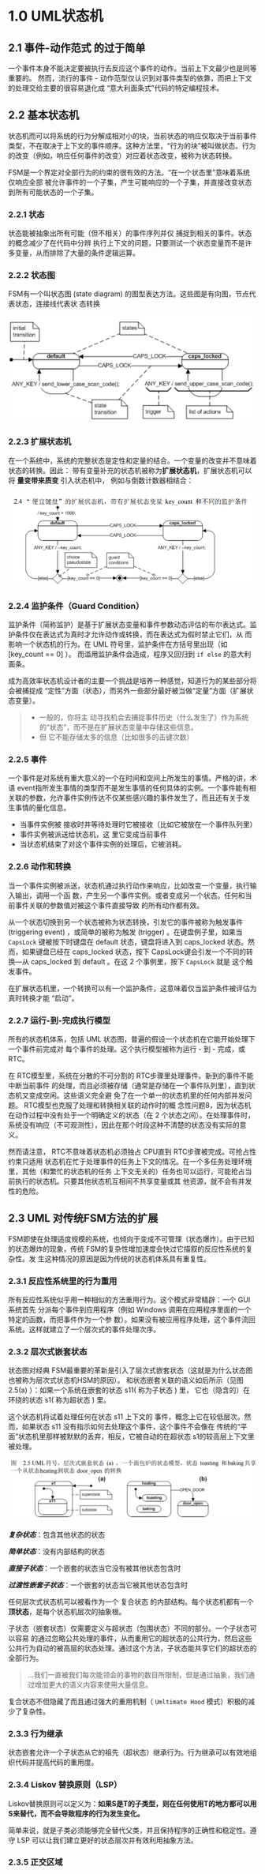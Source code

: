 # 1.0 UML状态机

## 2.1   事件-动作范式 的过于简单

一个事件本身不能决定要被执行去反应这个事件的动作。当前上下文最少也是同等重要的。 然而，流行的事件 - 动作范型仅认识到对事件类型的依靠，而把上下文的处理交给主要的很容易退化成 “意大利面条式”代码的特定编程技术。

## 2.2     基本状态机

状态机而可以将系统的行为分解成相对小的块，当前状态的响应仅取决于当前事件类型，不在取决于上下文的事件顺序。这种方法里，“行为的块”被叫做状态。行为的改变（例如，响应任何事件的改变）对应着状态改变，被称为状态转换。

FSM是一个界定对全部行为的约束的很有效的方法。“在一个状态里”意味着系统仅响应全部 被允许事件的一个子集，产生可能响应的一个子集，并直接改变状态到所有可能状态的一个子集。

### 2.2.1       状态

状态能被抽象出所有可能（但不相关）的事件序列并仅 捕捉到相关的事件。状态的概念减少了在代码中分辨 执行上下文的问题，只要测试一个状态变量而不是许多变量，从而排除了大量的条件逻辑运算。

### 2.2.2    状态图

FSM有一个叫状态图 (state diagram) 的图型表达方法。这些图是有向图，节点代表状态，连接线代表状 态转换

![image-20230928145443673](UML状态机.assets/image-20230928145443673.png)

### 2.2.3   扩展状态机

在一个系统中，系统的完整状态是定性和定量的结合。一个变量的改变并不意味着状态的转换。因此： 带有变量补充的状态机被称为**扩展状态机**，扩展状态机可以将  **量变带来质变**  引入状态机中， 例如与倒数计数器相结合：

![image-20230928150151700](UML状态机.assets/image-20230928150151700.png)

### 2.2.4    监护条件（Guard Condition）

监护条件（简称监护）是基于扩展状态变量和事件参数动态评估的布尔表达式。监护条件仅在表达式为真时才允许动作或转换，而在表达式为假时禁止它们，从 而影响一个状态机的行为。在 UML 符号里，监护条件在方括号里出现（如 [key_count == 0] ）。  而滥用监护条件会造成，程序又回归到  `if else`  的意大利面条。

 成为高效率状态机设计者的主要一个挑战是培养一种感觉，知道行为的某些部分将会被捕捉成 “定性”方面（状态），而另外一些部分最好被当做“定量”方面（扩展状态变量）。

> * 一般的，你将主 动寻找机会去捕捉事件历史（什么发生了）作为系统的“状态”，而不是在扩展状态变量中存储这些信息。
> * 但 它不能存储太多的信息（比如很多的击键次数）



### 2.2.5    事件

一个事件是对系统有重大意义的一个在时间和空间上所发生的事情。严格的讲，术语 event指所发生事情的类型而不是发生事情的任何具体的实例。一个事件能有相关联的参数，允许事件实例传达不仅某些感兴趣的事件发生了，而且还有关于发 生事情的量化信息。

* 当事件实例被 接收时并等待处理时它被接收（比如它被放在一个事件队列里）
* 事件实例被派送给状态机，这 里它变成当前事件
* 当状态机结束了对这个事件实例的处理后，它被消耗。



### 2.2.6   动作和转换

当一个事件实例被派送，状态机通过执行动作来响应，比如改变一个变量，执行输入输出，调用一个函 数，产生另一个事件实例。或者变成另一个状态。任何和当前事件关联的参数值对被这个事件直接导致 的所有动作都有效。

从一个状态切换到另一个状态被称为状态转换，引发它的事件被称为触发事件 (triggering  event) ，或简单的被称为触发 (trigger) 。在键盘例子里，如果当 `CapsLock` 键被按下时键盘在 default 状态，键盘将进入到 caps_locked 状态。然而，如果键盘已经在 caps_locked 状态，按下 CapsLock键会引发一个不同的转换—从 caps_locked 到 default 。在这 2 个事例里，按下 `CapsLock`  就是 这个触发事件。

在扩展状态机里，一个转换可以有一个监护条件，这意味着仅当监护条件被评估为真时转换才能 “启动”。



### 2.2.7     运行-到-完成执行模型

所有的状态机体系，包括 UML 状态图，普遍的假设一个状态机在它能开始处理下一个事件前完成对 每个事件的处理。这个执行模型被称为运行 - 到 - 完成，或 RTC。

在 RTC模型里，系统在分散的不可分割的 RTC步骤里处理事件。新到的事件不能中断当前事件 的处理，而且必须被存储（通常是存储在一个事件队列里），直到状态机又变成空闲。这些语义完全避 免了在一个单一的状态机里的任何内部并发问题。 RTC模型也克服了处理和转换相关联的动作时的概 念性问题8，因为状态机在动作过程中没有处于一个明确定义的状态（在 2 个状态之间）。在处理事件时， 系统没有响应（不可观测性），因此在那个时段这种不清楚的状态没有实际的意义。

然而请注意， RTC不意味着状态机必须独占 CPU直到 RTC步骤被完成。可抢占性约束只适用 状态机在忙于处理事件的任务上下文的情况。在一个多任务处理环境里，其他（和繁忙的状态机的任务 上下文无关的）任务也可以运行，可能抢占当前执行的状态机。只要其他状态机互相间不共享变量或其 他资源，就不会有并发性的危险。



## 2.3   UML 对传统FSM方法的扩展

FSM即使在处理适度规模的系统，也倾向于变成不可管理（状态爆炸）。由于已知的状态爆炸的现象，传统 FSM的复杂性增加速度会快过它描叙的反应性系统的复杂性。发 生这种情况的原因是因为传统的状态机体系具有重复性。



### 2.3.1   反应性系统里的行为重用

所有反应性系统似乎用一种相似的方法重用行为。这个模式非常精辟：一个 GUI 系统首先 分派每个事件到应用程序（例如 Windows 调用在应用程序里面的一个特定的函数，而把事件作为一个参 数）。如果没有被应用程序处理，这个事件流回系统。这样就建立了一个层次式的事件处理次序。



### 2.3.2    层次式嵌套状态

状态图对经典 FSM最重要的革新是引入了层次式嵌套状态（这就是为什么状态图也被称为层次式状态机HSM的原因）。 和状态嵌套关联的语义如后所示（见图 2.5(a) ）：如果一个系统在嵌套的状态 s11( 称为子状态 ) 里， 它也（隐含的）在环绕的状态 s1( 称为超状态 ) 里。

这个状态机将试着处理任何在状态 s11 上下文的 事件，概念上它在较低层次。然而，如果状态 s11 没有指示如何去处理这个事件，这个事件不会像在 传统的“平面”状态机里那样被默默的丢弃，相反，它被自动的在超状态 s1的较高层上下文里被处理。

![image-20230928214823761](UML状态机.assets/image-20230928214823761.png)

***复杂状态***：包含其他状态的状态

***简单状态***：没有内部结构的状态

***直接子状态***：一个嵌套的状态当它没有被其他状态包含时

***过渡性嵌套子状态***：一个嵌套的状态当它被其他状态包含时

任何层次式状态机可以被看作为一个 复合状态 的内部结构。每个状态机都有一个 **顶状态**，是每个状态机层次的抽象根。

子状态（嵌套状态）仅需要定义与超状态（包围状态）不同的部分。一个子状态可以容易 的通过忽略公共处理的事件，从而重用它的超状态的公共行为，然后这些公共行为自动的被高层的状态处理。通过这个方法，子状态能共享它们的超状态的全部行为。

> …我们一直被我们每次能领会的事物的数目所限制，但是通过抽象，我们通过增加更大的语义内容来使用大量信息。

复合状态不但隐藏了而且通过强大的重用机制（ `Umltimate Hood` 模式）积极的减少了复杂性。



### 2.3.3     行为继承

状态嵌套允许一个子状态从它的祖先（超状态）继承行为。行为继承可以有效地组织代码并提高代码的重用度。



### 2.3.4      Liskov 替换原则（LSP）

Liskov替换原则可以定义为：**如果S是T的子类型，则在任何使用T的地方都可以用S来替代，而不会导致程序的行为发生变化。**

简单来说，就是子类必须能够完全替代父类，并且保持程序的正确性和稳定性。遵守 LSP 可以让我们建立更好的状态层次并有效利用抽象方法。



### 2.3.5     正交区域

